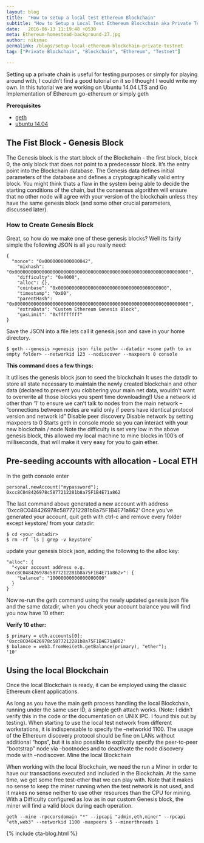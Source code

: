 ```yaml
---
layout: blog
title:  "How to setup a local test Ethereum Blockchain"
subtitle: "How to Setup a Local Test Ethereum Blockchain aka Private Testnet"
date:   2016-06-13 11:19:48 +0530
meta: Ethereum-homestead-background-27.jpg
author: niksmac
permalink: /blogs/setup-local-ethereum-blockchain-private-testnet
tag: ["Private Blockchain", "Blockchain", "Ethereum", "Testnet"]

---
```



Setting up a private chain is useful for testing purposes or simply for playing around with, I couldn’t find a good tutorial on it so I thought I would write my own. In this tutorial we are working on Ubuntu 14.04 LTS and Go Implementation of Ethereum go-ethereum or simply geth

**Prerequisites**

* [geth](https://github.com/ethereum/go-ethereum/wiki)
* [ubuntu 14.04](http://releases.ubuntu.com/14.04/)


## The Fist Block - Genesis Block

The Genesis block is the start block of the Blockchain - the first block, block 0, the only block that does not point to a predecessor block. It’s the entry point into the Blockchain database. The Genesis data defines initial parameters of the database and defines a cryptographically valid entry block. You might think thats a flaw in the system being able to decide the starting conditions of the chain, but the consensus algorithm will ensure that no other node will agree with your version of the blockchain unless they have the same genesis block (and some other crucial parameters, discussed later).

### How to Create Genesis Block

Great, so how do we make one of these genesis blocks? Well its fairly simple the following JSON is all you really need:


```
{
  "nonce": "0x0000000000000042",
    "mixhash": "0x0000000000000000000000000000000000000000000000000000000000000000",
    "difficulty": "0x4000",
    "alloc": {},
    "coinbase": "0x0000000000000000000000000000000000000000",
    "timestamp": "0x00",
    "parentHash": "0x0000000000000000000000000000000000000000000000000000000000000000",
    "extraData": "Custem Ethereum Genesis Block",
    "gasLimit": "0xffffffff"
}
```

Save the JSON into a file lets call it genesis.json and save in your home directory.

```
$ geth --genesis <genesis json file path> --datadir <some path to an empty folder> --networkid 123 --nodiscover --maxpeers 0 console
```

**This command does a few things:**

It utilises the genesis block json to seed the blockchain It uses the datadir to store all state necessary to maintain the newly created blockchain and other data (declared to prevent you clobbering your main net data, wouldn’t want to overwrite all those blocks you spent time downloading!) Use a network id other than ‘1’ to ensure we can’t talk to nodes from the main network – “connections between nodes are valid only if peers have identical protocol version and network id” Disable peer discovery Disable network by setting maxpeers to 0 Starts geth in console mode so you can interact with your new blockchain / node
Note the difficulty is set very low in the above genesis block, this allowed my local machine to mine blocks in 100’s of milliseconds, that will make it very easy for you to gain ether.

## Pre-seeding accounts with allocation - Local ETH

In the geth console enter

```
personal.newAccount("mypassword"); 0xcc8C048426978c5877212281b8a75F1B4E71a862
```

The last command above generated a new account with address ‘0xcc8C048426978c5877212281b8a75F1B4E71a862’
Once you’ve generated your account, quit geth with ctrl-c and remove every folder except keystore/ from your datadir:

```
$ cd <your datadir>
$ rm -rf `ls | grep -v keystore`
```

update your genesis block json, adding the following to the alloc key:

```
"alloc": {
  "<your account address e.g. 0xcc8C048426978c5877212281b8a75F1B4E71a862>": {
    "balance": "10000000000000000000"
  }
}
```

Now re-run the geth command using the newly updated genesis json file and the same datadir, when you check your account balance you will find you now have 10 ether:


**Verify 10 ether:**

```
$ primary = eth.accounts[0];
'0xcc8C048426978c5877212281b8a75F1B4E71a862'
$ balance = web3.fromWei(eth.getBalance(primary), "ether");
'10'
```

## Using the local Blockchain

Once the local Blockchain is ready, it can be employed using the classic Ethereum client applications.

As long as you have the main geth process handling the local Blockchain, running under the same user ID, a simple geth attach works. (Note: I didn’t verify this in the code or the documentation on UNIX IPC. I found this out by testing).
When starting to use the local test network from different workstations, it is indispensable to specify the –networkid 1100. The usage of the Ethereum discovery protocol should be fine on LANs without additional “hops”, but it is also possible to explicitly specify the peer-to-peer “bootstrap” node via –bootnodes and to deactivate the node discovery mode with –nodiscover.
Mine the local Blockchain

When working with the local Blockchain, we need the run a Miner in order to have our transactions executed and included in the Blockchain. At the same time, we get some free test-ether that we can play with. Note that it makes no sense to keep the miner running when the test network is not used, and it makes no sense neither to use other resources than the CPU for mining. With a Difficulty configured as low as in our custom Genesis block, the miner will find a valid block during each operation.

```
geth --mine -rpccorsdomain "*" --ipcapi "admin,eth,miner" --rpcapi "eth,web3" --networkid 1100 -maxpeers 5 --minerthreads 1
```

{% include cta-blog.html %}
